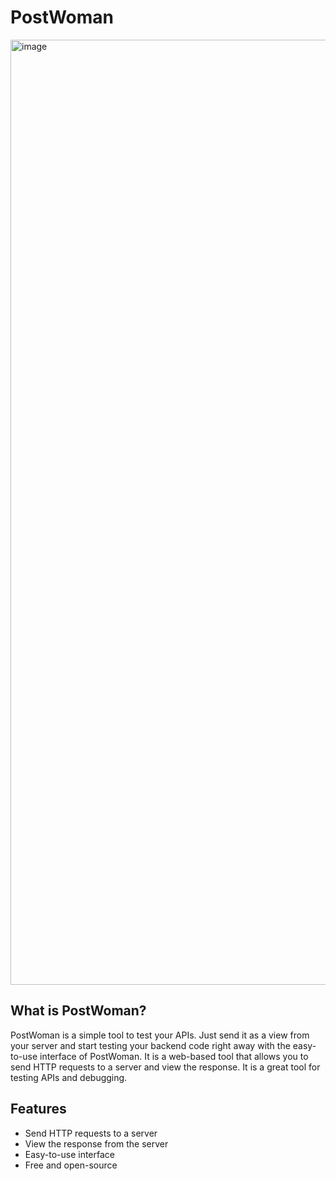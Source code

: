 # PostWoman

<img width="1512" alt="image" src="https://github.com/user-attachments/assets/5c1c3f31-686a-40a4-ab2b-cad1d7f7558a">

## What is PostWoman?

PostWoman is a simple tool to test your APIs. Just send it as a view from your server and start testing your backend code right away with the easy-to-use interface of PostWoman. It is a web-based tool that allows you to send HTTP requests to a server and view the response. It is a great tool for testing APIs and debugging.

## Features

- Send HTTP requests to a server
- View the response from the server
- Easy-to-use interface
- Free and open-source

